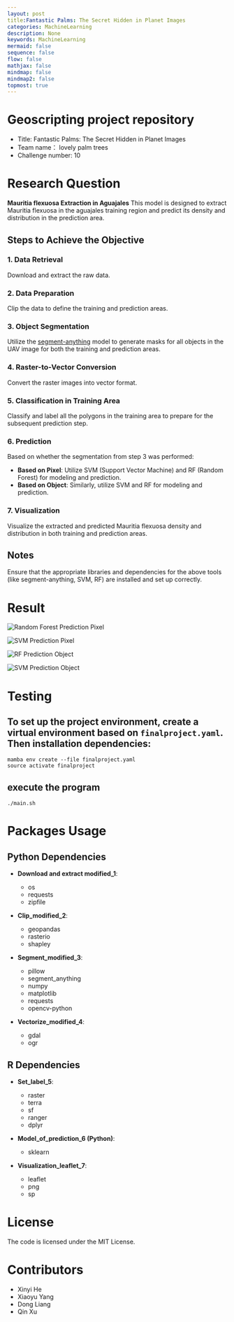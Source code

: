 ```yaml
---
layout: post
title:Fantastic Palms: The Secret Hidden in Planet Images
categories: MachineLearning
description: None
keywords: MachineLearning
mermaid: false
sequence: false
flow: false
mathjax: false
mindmap: false
mindmap2: false
topmost: true
---
```


# Geoscripting project repository

- Title: Fantastic Palms: The Secret Hidden in Planet Images
- Team name： lovely palm trees
- Challenge number: 10

# Research Question
**Mauritia flexuosa Extraction in Aguajales**
This model is designed to extract Mauritia flexuosa in the aguajales training region and predict its density and distribution in the prediction area.

## Steps to Achieve the Objective

### 1. Data Retrieval
Download and extract the raw data.

### 2. Data Preparation
Clip the data to define the training and prediction areas.

### 3. Object Segmentation
Utilize the [segment-anything](https://github.com/facebookresearch/segment-anything) model to generate masks for all objects in the UAV image for both the training and prediction areas.

### 4. Raster-to-Vector Conversion
Convert the raster images into vector format.

### 5. Classification in Training Area
Classify and label all the polygons in the training area to prepare for the subsequent prediction step.

### 6. Prediction
Based on whether the segmentation from step 3 was performed:
- **Based on Pixel**: Utilize SVM (Support Vector Machine) and RF (Random Forest) for modeling and prediction.
- **Based on Object**: Similarly, utilize SVM and RF for modeling and prediction.

### 7. Visualization
Visualize the extracted and predicted Mauritia flexuosa density and distribution in both training and prediction areas.

## Notes
Ensure that the appropriate libraries and dependencies for the above tools (like segment-anything, SVM, RF) are installed and set up correctly.

# Result
![Random Forest Prediction Pixel](https://git.wur.nl/geoscripting-2023-september/staff/project/Project_Starter-lovely_palm_trees/-/raw/main/Random_Forest_Prediction_pixel.png)

![SVM Prediction Pixel](https://git.wur.nl/geoscripting-2023-september/staff/project/Project_Starter-lovely_palm_trees/-/raw/main/SVMPrediction_pixel.png)

![RF Prediction Object](https://git.wur.nl/geoscripting-2023-september/staff/project/Project_Starter-lovely_palm_trees/-/raw/main/RF_prediction_object.png)

![SVM Prediction Object](https://git.wur.nl/geoscripting-2023-september/staff/project/Project_Starter-lovely_palm_trees/-/raw/main/SVM_prediction_object.png)

# Testing

## To set up the project environment, create a virtual environment based on `finalproject.yaml`. Then installation dependencies: 
```
mamba env create --file finalproject.yaml
source activate finalproject
```
## execute the program
```
./main.sh
```

# Packages Usage

## Python Dependencies

- **Download and extract modified_1**: 
  - os
  - requests
  - zipfile

- **Clip_modified_2**: 
  - geopandas
  - rasterio
  - shapley

- **Segment_modified_3**: 
  - pillow
  - segment_anything
  - numpy
  - matplotlib
  - requests
  - opencv-python

- **Vectorize_modified_4**: 
  - gdal
  - ogr

## R Dependencies

- **Set_label_5**: 
  - raster
  - terra
  - sf
  - ranger
  - dplyr

- **Model_of_prediction_6 (Python)**: 
  - sklearn

- **Visualization_leaflet_7**: 
  - leaflet
  - png
  - sp

# License
The code is licensed under the MIT License.

# Contributors
- Xinyi He
- Xiaoyu Yang
- Dong Liang
- Qin Xu


